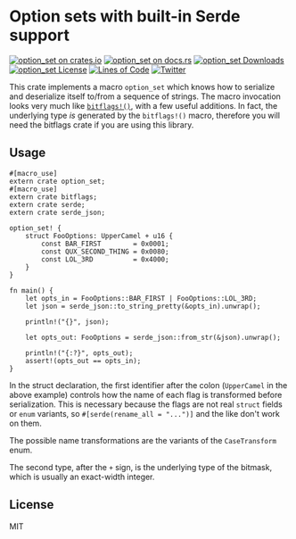 # Option sets with built-in Serde support

[![option_set on crates.io](https://img.shields.io/crates/v/option_set.svg)](https://crates.io/crates/option_set)
[![option_set on docs.rs](https://docs.rs/option_set/badge.svg)](https://docs.rs/option_set)
[![option_set Downloads](https://img.shields.io/crates/d/option_set.svg)](https://crates.io/crates/option_set)
[![option_set License](https://img.shields.io/badge/license-MIT-blue.svg)](https://github.com/H2CO3/option_set#license)
[![Lines of Code](https://tokei.rs/b1/github/H2CO3/option_set)](https://github.com/Aaronepower/tokei)
[![Twitter](https://img.shields.io/badge/twitter-@H2CO3_iOS-blue.svg?style=flat&colorB=64A5DE&label=Twitter)](http://twitter.com/H2CO3_iOS)

This crate implements a macro `option_set` which knows how to serialize and deserialize itself to/from a sequence of strings. The macro invocation looks very much like [`bitflags!()`](https://doc.rust-lang.org/bitflags/bitflags/index.html), with a few useful additions. In fact, the underlying type *is* generated by the `bitflags!()` macro, therefore you will need the bitflags crate if you are using this library.

## Usage

```
#[macro_use]
extern crate option_set;
#[macro_use]
extern crate bitflags;
extern crate serde;
extern crate serde_json;

option_set! {
    struct FooOptions: UpperCamel + u16 {
        const BAR_FIRST        = 0x0001;
        const QUX_SECOND_THING = 0x0080;
        const LOL_3RD          = 0x4000;
    }
}

fn main() {
    let opts_in = FooOptions::BAR_FIRST | FooOptions::LOL_3RD;
    let json = serde_json::to_string_pretty(&opts_in).unwrap();

    println!("{}", json);

    let opts_out: FooOptions = serde_json::from_str(&json).unwrap();

    println!("{:?}", opts_out);
    assert!(opts_out == opts_in);
}
```

In the struct declaration, the first identifier after the colon (`UpperCamel` in the above example) controls how the name of each flag is transformed before serialization. This is necessary because the flags are not real `struct` fields or `enum` variants, so `#[serde(rename_all = "...")]` and the like don't work on them.

The possible name transformations are the variants of the `CaseTransform` enum.

The second type, after the `+` sign, is the underlying type of the bitmask, which is usually an exact-width integer.

## License

MIT
